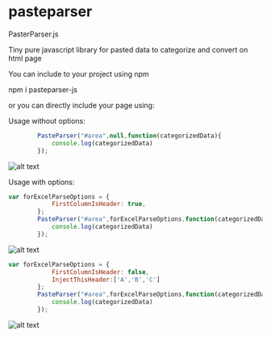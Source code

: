 # pasteparser
PasterParser.js



Tiny pure javascript library for pasted data to categorize and convert on html page

You can include to your project using npm

npm i pasteparser-js

or you can directly include your page using:

<script src="https://unpkg.com/pasteparser-js@1.0.0/pasteparser.min.js"></script>


Usage without options:
```javascript
        PasteParser("#area",null,function(categorizedData){
            console.log(categorizedData)
        });
```
![alt text](https://i.ibb.co/RhJkYyv/1.png)




Usage with options:
```javascript
var forExcelParseOptions = {
            FirstColumnIsHeader: true,
        };
        PasteParser("#area",forExcelParseOptions,function(categorizedData){
            console.log(categorizedData)
        });
```
![alt text](https://i.ibb.co/RHVQQsr/3.png)






```javascript
var forExcelParseOptions = {
            FirstColumnIsHeader: false,
            InjectThisHeader:['A','B','C']
        };
        PasteParser("#area",forExcelParseOptions,function(categorizedData){
            console.log(categorizedData)
        });
```

![alt text](https://i.ibb.co/cFB1GG2/2.png)
